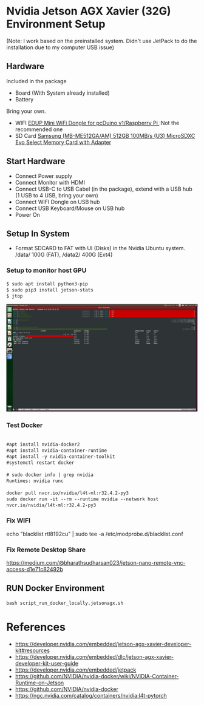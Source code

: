 # Nvidia Jetson AGX Xavier (32G) Environment Setup

(Note: I work based on the preinstalled system. Didn't use JetPack to do the installation due to my computer USB issue)

## Hardware

Included in the package
- Board (With System already installed)
- Battery

Bring your own.
- WIFI [EDUP Mini WiFi Dongle for pcDuino v1/Raspberry Pi
](https://www.amazon.com/gp/product/B00JXP7QAA/ref=ppx_yo_dt_b_search_asin_title?ie=UTF8&psc=1)  :Not the recommended one
- SD Card [Samsung (MB-ME512GA/AM) 512GB 100MB/s (U3) MicroSDXC Evo Select Memory Card with Adapter
](https://www.amazon.com/gp/product/B07MKSGZM6/ref=ppx_yo_dt_b_asin_title_o01_s00?ie=UTF8&psc=1)

## Start Hardware

- Connect Power supply
- Connect Monitor with HDMI
- Connect USB-C to USB Cabel (in the package), extend with a USB hub (1 USB to 4 USB, bring your own)
- Connect WIFI Dongle on USB hub
- Connect USB Keyboard/Mouse on USB hub
- Power On

## Setup In System
- Format SDCARD to FAT with UI (Disks) in the Nvidia Ubuntu system.  /data/ 100G (FAT), /data2/ 400G (Ext4)

### Setup to monitor host GPU

```
$ sudo apt install python3-pip
$ sudo pip3 install jetson-stats
$ jtop
```


![jtop](res/jtop.png)


### Test Docker

```

#apt install nvidia-docker2
#apt install nvidia-container-runtime
#apt install -y nvidia-container-toolkit
#systemctl restart docker

# sudo docker info | grep nvidia
Runtimes: nvidia runc

docker pull nvcr.io/nvidia/l4t-ml:r32.4.2-py3
sudo docker run -it --rm --runtime nvidia --network host nvcr.io/nvidia/l4t-ml:r32.4.2-py3

```

### Fix WIFI
echo "blacklist rtl8192cu" | sudo tee -a /etc/modprobe.d/blacklist.conf

### Fix Remote Desktop Share

https://medium.com/@bharathsudharsan023/jetson-nano-remote-vnc-access-d1e71c82492b



## RUN Docker Environment

```
bash script_run_docker_locally.jetsonagx.sh
```



# References
- https://developer.nvidia.com/embedded/jetson-agx-xavier-developer-kit#resources
- https://developer.nvidia.com/embedded/dlc/jetson-agx-xavier-developer-kit-user-guide
- https://developer.nvidia.com/embedded/jetpack
- https://github.com/NVIDIA/nvidia-docker/wiki/NVIDIA-Container-Runtime-on-Jetson
- https://github.com/NVIDIA/nvidia-docker
- https://ngc.nvidia.com/catalog/containers/nvidia:l4t-pytorch
